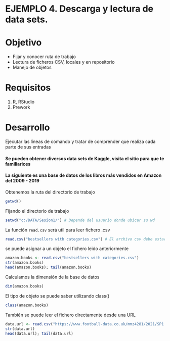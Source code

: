 # EJEMPLO 4. Descarga y lectura de data sets.

# Objetivo
- Fijar y conocer ruta de trabajo
- Lectura de ficheros CSV, locales y en repositorio
- Manejo de objetos

# Requisitos
1. R, RStudio
2. Prework

# Desarrollo
Ejecutar las líneas de comando y tratar de comprender que realiza cada parte de sus entradas
#### Se pueden obtener diversos data sets de Kaggle, visita el sitio para que te familiarices
#### La siguiente es una base de datos de los libros más vendidos en Amazon del 2009 - 2019

Obtenemos la ruta del directorio de trabajo
```R
getwd()
```
Fijando el directorio de trabajo
```R
setwd("c:/DATA/Sesion1/") # Depende del usuario donde ubicar su wd
```
La función `read.csv` será util para leer fichero .csv
```R
read.csv("bestsellers with categories.csv") # El archivo csv debe estar en el directorio de trabajo
```
se puede asignar a un objeto el fichero leido anteriormente
```R
amazon.books <- read.csv("bestsellers with categories.csv")
str(amazon.books) 
head(amazon.books); tail(amazon.books) 
```

Calculamos la dimensión de la base de datos
```R
dim(amazon.books)
```

El tipo de objeto se puede saber utilizando class() 
```R
class(amazon.books)
```


También se puede leer el fichero directamente desde una URL
```R
data.url <- read.csv("https://www.football-data.co.uk/mmz4281/2021/SP1.csv")
str(data.url)
head(data.url); tail(data.url) 
```
